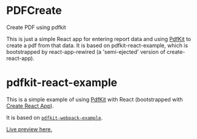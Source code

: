 # PDFCreate
Create PDF using pdfkit

This is just a simple React app for entering report data and using [PdfKit](https://pdfkit.org/) to create a pdf from that data. 
It is based on pdfkit-react-example, which is bootstrapped by react-app-rewired (a 'semi-ejected' version of create-react-app).




# pdfkit-react-example
This is a simple example of using [PdfKit](https://pdfkit.org/) with React (bootstrapped with [Create React App](https://github.com/facebook/create-react-app)).

It is based on [`pdfkit-webpack-example`](https://github.com/blikblum/pdfkit-webpack-example).

[Live preview here.](https://sturtevant.github.io/pdfkit-react-example/)
